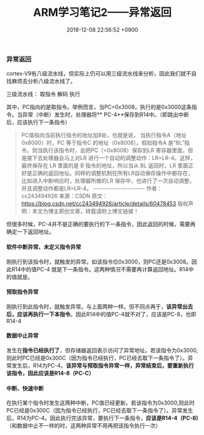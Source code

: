 ﻿---
layout: post
title: ARM学习笔记2——异常返回
date: 2018-12-08 22:56:52 +0900
categories: 硬件 技术
issue_id: 45
---
### 异常返回
cortex-V9有八级流水线，但实际上仍可以用三级流水线来分析，因此我们就不自找麻烦去分析八级流水线了。

三级流水线：
取指令 解码 执行

其中，PC指向的是取指令。举例而言，当PC=0x3008，执行的是0x3000这条指令。当异常（中断）发生时，处理器将** PC-4**保存到R14中。（即跳出中断后，应该执行下一条指令）

> PC值指向当前执行指令的地址加8处，也就是说， 当执行指令A（地址0x8000）时，PC 等于指令C 的地址（0x8008）。假如指令A
> 是“BL”指令，则当执行该指令时，会把PC（=0x8008）保存到LR 寄存器里面，但是接下去处理器会马上对LR
> 进行一个自动的调整动作：LR=LR-4。这样，最终保存在 LR 里面的是 B 指令的地址，所以当从 BL 返回时，LR
> 里面正好是正确的返回地址。同样的调整机制在所有LR自动保存操作中都存在，比如进入中断响应时，处理器所做的LR
> 保存中，也进行了一次自动调整，并且调整动作都是LR=LR-4。
> ---------------------  作者：cc243494926  来源：CSDN  原文：https://blog.csdn.net/cc243494926/article/details/60478453 
> 版权声明：本文为博主原创文章，转载请附上博文链接！

但很多时候，PC-4并不是正确的要执行的下一条指令，因此返回的时候，需要再确定一下返回地址。

#### 软件中断异常、未定义指令异常
刚执行到该指令时，就触发的异常。如该指令位0x3000，则PC还是0x3008。因此R14中的值PC-4 就是下一条指令。这两种情况不需要再计算返回地址。R14中的值就是。

#### 预取指令异常
刚执行到此指令时，就触发异常。与上面两种一样。但不同点再于，**该异常出去后，应该再执行一下本指令**。因此R14中的值PC-4就不对了，应该是PC-8，也即R14-4

#### 数据中止异常
发生在**指令已经执行了**，但存储器返回表示访问了异常地址。若该指令为0x3000,则此时PC已经是0x300C（因为指令已经执行，PC已经去取下一条指令了）。异常发生后，R14为PC-4。**该异常与预取指令异常一样，异常结束后，要重新执行该指令，因此应该是R14-8（PC-C）**

#### 中断、快速中断
在执行某个指令时发生这两种中断，PC值已经更新。若该指令为0x3000,则此时PC已经是0x300C（因为指令已经执行，PC已经去取下一条指令了）。异常发生后，R14为PC-4。因此执行完该异常，要执行下一条指令，**应该是R14-4（PC-8)**  （和数据中止不一样的时，这两种异常不用再把该指令执行一次）












